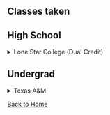 ## Classes taken


## High School
<details>
<summary>Lone Star College (Dual Credit)</summary>
### Courses are listed with Texas A&M's equivalent course number.
Courses listed as TRNS did not transfer to any equivalent A&M class.
For these classes I have listed the Lone Star class number.

#### Spring 2017
- ENGL 103: Intro to composition & Rhetoric
- HIST 106: History of the US
- MATH 102: Algebra

#### Summer 2017
- TRNS: MATH 1316 Trigonometry

#### Fall 2017
- BIOL 111: Introductory Biology 1
- GEOL 101: Principles of Geology
- GEOL 102: Principles of Geology Lab
- MATH 150: Functions, Triginometry and Linear Systems
- TRNS: COSC 1336 Programming Fundementals 1

#### Spring 2018
- ENGL 210: Scientific & Technical Writing
- HIST 105: History of the US
- POLS 206: American National Government

#### Summer 2018
- MATH 151: Engineering Math 1

#### Fall 2018
- ECON 203: Principles of Economics
- MATH 152: Engineering Math 2
- PHYS 218: Mechanics
- POLS 207: State & Local Government

#### Spring 2019
- ARTS 149: Art History Survey 1
- COMM 203: Public Speaking
- PHIL 251: Intro to Philosophy
- PHYS 208: Electricity and Optics
- TRNS: PHED 1164 Intro to Exercise/Sports

</details>

## Undergrad
<details>
<summary>Texas A&M</summary>

#### In progress (Fall 2019)
- CHEM 107: General Chemistry for Engineers
- CHEM 117: Chemistry Lab for Engineers
- ENGR 102: Honors Engineering Lab 1
- ENGR 102: Honors Engineering Seminar
- MATH 151: Engineering Math 1
- PHIL 282: Ethics in a Digital Age
- UGST 181: Honors Family Meeting

</details>

[Back to Home](/ePortfolio)
